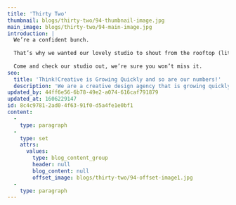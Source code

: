 ```yaml
---
title: 'Thirty Two'
thumbnail: blogs/thirty-two/94-thumbnail-image.jpg
main_image: blogs/thirty-two/94-main-image.jpg
introduction: |
  We’re a confident bunch.
  
  That’s why we wanted our lovely studio to shout from the rooftop (literally) “We are here!” We are currently in talks with the council to be named a local landmark.
  
  Come and check our studio out, we’re sure you won’t miss it.
seo:
  title: 'Think!Creative is Growing Quickly and so are our numbers!'
  description: 'We are a creative design agency that is growing quickly and that''s why our new design studio and now can''t be missed with our new signage. call us 01253 297900'
updated_by: 44ff6e56-6b78-49e2-a074-616caf791879
updated_at: 1606229147
id: 8c4c9781-2ad0-4f63-91f0-d5a4fe1e0bf1
content:
  -
    type: paragraph
  -
    type: set
    attrs:
      values:
        type: blog_content_group
        header: null
        blog_content: null
        offset_image: blogs/thirty-two/94-offset-image1.jpg
  -
    type: paragraph
---
```

